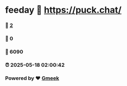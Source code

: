 # feeday :link: https://puck.chat/ 
### :page_facing_up: [2](https://puck.chat//tag.html) 
### :speech_balloon: 0 
### :hibiscus: 6090 
### :alarm_clock: 2025-05-18 02:00:42 
### Powered by :heart: [Gmeek](https://github.com/Meekdai/Gmeek)
